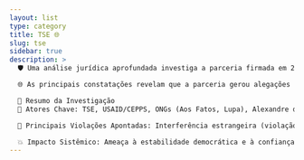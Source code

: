 ```yaml
---
layout: list
type: category
title: TSE 🌐
slug: tse
sidebar: true
description: >
  🛡️ Uma análise jurídica aprofundada investiga a parceria firmada em 2021 entre o Tribunal Superior Eleitoral (TSE) do Brasil e a Agência dos Estados Unidos para o Desenvolvimento Internacional (USAID). Embora o objetivo declarado da colaboração fosse combater a desinformação para as eleições de 2022, o estudo aponta graves riscos à soberania nacional, ao devido processo legal e à neutralidade política do país.

  🌐 As principais constatações revelam que a parceria gerou alegações de interferência estrangeira e censura seletiva. Um repasse de R$ 267 milhões, canalizado através de ONGs para influenciadores digitais, teria sido usado para promover agendas progressistas, levantando suspeitas de violação à igualdade eleitoral e à liberdade de expressão, conforme previsto nos artigos 5º e 14 da Constituição.

  📝 Resumo da Investigação
  👥 Atores Chave: TSE, USAID/CEPPS, ONGs (Aos Fatos, Lupa), Alexandre de Moraes (STF/TSE), e influenciadores digitais (Felipe Neto, Anitta).

  🚫 Principais Violações Apontadas: Interferência estrangeira (violação à soberania, Art. 1º da CF/88), censura seletiva (violação à liberdade de expressão, Art. 5º) e abuso de poder nas prisões (violação ao devido processo legal, Art. 5º, LIV).

  💥 Impacto Sistêmico: Ameaça à estabilidade democrática e à confiança nas instituições.
---
```

